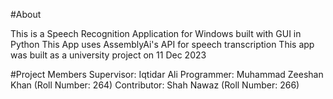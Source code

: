 #About

This is a Speech Recognition Application for Windows built with GUI in Python
This App uses AssemblyAi's API for speech transcription
This app was built as a university project on 11 Dec 2023

#Project Members
Supervisor: Iqtidar Ali
Programmer: Muhammad Zeeshan Khan (Roll Number: 264)
Contributor: Shah Nawaz (Roll Number: 266)
